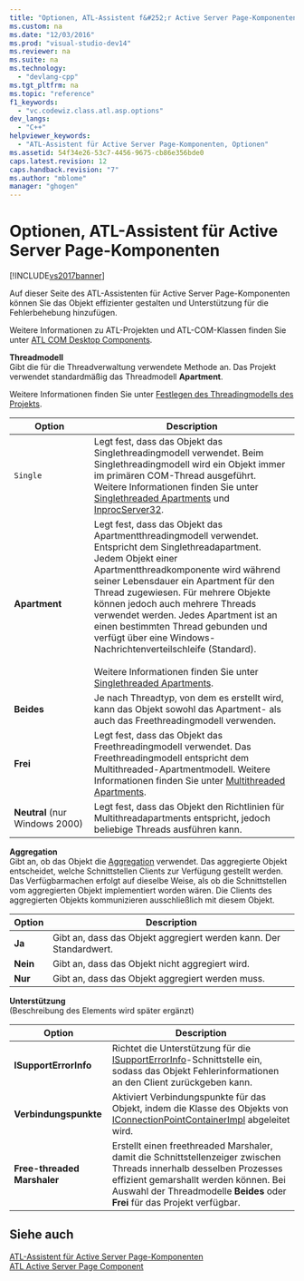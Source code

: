 ```yaml
---
title: "Optionen, ATL-Assistent f&#252;r Active Server Page-Komponenten"
ms.custom: na
ms.date: "12/03/2016"
ms.prod: "visual-studio-dev14"
ms.reviewer: na
ms.suite: na
ms.technology: 
  - "devlang-cpp"
ms.tgt_pltfrm: na
ms.topic: "reference"
f1_keywords: 
  - "vc.codewiz.class.atl.asp.options"
dev_langs: 
  - "C++"
helpviewer_keywords: 
  - "ATL-Assistent für Active Server Page-Komponenten, Optionen"
ms.assetid: 54f34e26-53c7-4456-9675-cb86e356bde0
caps.latest.revision: 12
caps.handback.revision: "7"
ms.author: "mblome"
manager: "ghogen"
---
```

# Optionen, ATL-Assistent f&#252;r Active Server Page-Komponenten
[!INCLUDE[vs2017banner](../../assembler/inline/includes/vs2017banner.md)]

Auf dieser Seite des ATL\-Assistenten für Active Server Page\-Komponenten können Sie das Objekt effizienter gestalten und Unterstützung für die Fehlerbehebung hinzufügen.  
  
 Weitere Informationen zu ATL\-Projekten und ATL\-COM\-Klassen finden Sie unter [ATL COM Desktop Components](../../atl/atl-com-desktop-components.md).  
  
 **Threadmodell**  
 Gibt die für die Threadverwaltung verwendete Methode an.  Das Projekt verwendet standardmäßig das Threadmodell **Apartment**.  
  
 Weitere Informationen finden Sie unter [Festlegen des Threadingmodells des Projekts](../../atl/specifying-the-threading-model-for-a-project-atl.md).  
  
|Option|Description|  
|------------|-----------------|  
|`Single`|Legt fest, dass das Objekt das Singlethreadingmodell verwendet.  Beim Singlethreadingmodell wird ein Objekt immer im primären COM\-Thread ausgeführt.  Weitere Informationen finden Sie unter [Singlethreaded Apartments](http://msdn.microsoft.com/library/windows/desktop/ms680112) und [InprocServer32](http://msdn.microsoft.com/library/windows/desktop/ms682390).|  
|**Apartment**|Legt fest, dass das Objekt das Apartmentthreadingmodell verwendet.  Entspricht dem Singlethreadapartment.  Jedem Objekt einer Apartmentthreadkomponente wird während seiner Lebensdauer ein Apartment für den Thread zugewiesen. Für mehrere Objekte können jedoch auch mehrere Threads verwendet werden.  Jedes Apartment ist an einen bestimmten Thread gebunden und verfügt über eine Windows\-Nachrichtenverteilschleife \(Standard\).<br /><br /> Weitere Informationen finden Sie unter [Singlethreaded Apartments](http://msdn.microsoft.com/library/windows/desktop/ms680112).|  
|**Beides**|Je nach Threadtyp, von dem es erstellt wird, kann das Objekt sowohl das Apartment\- als auch das Freethreadingmodell verwenden.|  
|**Frei**|Legt fest, dass das Objekt das Freethreadingmodell verwendet.  Das Freethreadingmodell entspricht dem Multithreaded\-Apartmentmodell.  Weitere Informationen finden Sie unter [Multithreaded Apartments](http://msdn.microsoft.com/library/windows/desktop/ms693421).|  
|**Neutral** \(nur Windows 2000\)|Legt fest, dass das Objekt den Richtlinien für Multithreadapartments entspricht, jedoch beliebige Threads ausführen kann.|  
  
 **Aggregation**  
 Gibt an, ob das Objekt die [Aggregation](http://msdn.microsoft.com/library/windows/desktop/ms686558) verwendet.  Das aggregierte Objekt entscheidet, welche Schnittstellen Clients zur Verfügung gestellt werden. Das Verfügbarmachen erfolgt auf dieselbe Weise, als ob die Schnittstellen vom aggregierten Objekt implementiert worden wären.  Die Clients des aggregierten Objekts kommunizieren ausschließlich mit diesem Objekt.  
  
|Option|Description|  
|------------|-----------------|  
|**Ja**|Gibt an, dass das Objekt aggregiert werden kann.  Der Standardwert.|  
|**Nein**|Gibt an, dass das Objekt nicht aggregiert wird.|  
|**Nur**|Gibt an, dass das Objekt aggregiert werden muss.|  
  
 **Unterstützung**  
 \(Beschreibung des Elements wird später ergänzt\)  
  
|Option|Description|  
|------------|-----------------|  
|**ISupportErrorInfo**|Richtet die Unterstützung für die [ISupportErrorInfo](../../atl/reference/isupporterrorinfoimpl-class.md)\-Schnittstelle ein, sodass das Objekt Fehlerinformationen an den Client zurückgeben kann.|  
|**Verbindungspunkte**|Aktiviert Verbindungspunkte für das Objekt, indem die Klasse des Objekts von [IConnectionPointContainerImpl](../../atl/reference/iconnectionpointcontainerimpl-class.md) abgeleitet wird.|  
|**Free\-threaded Marshaler**|Erstellt einen freethreaded Marshaler, damit die Schnittstellenzeiger zwischen Threads innerhalb desselben Prozesses effizient gemarshallt werden können.  Bei Auswahl der Threadmodelle **Beides** oder **Frei** für das Projekt verfügbar.|  
  
## Siehe auch  
 [ATL\-Assistent für Active Server Page\-Komponenten](../../atl/reference/atl-active-server-page-component-wizard.md)   
 [ATL Active Server Page Component](../../atl/reference/adding-an-atl-active-server-page-component.md)